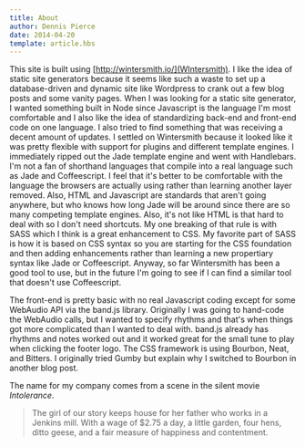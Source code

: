 ```yaml
---
title: About 
author: Dennis Pierce 
date: 2014-04-20
template: article.hbs
---
```

 
This site is built using [http://wintersmith.io/](WIntersmith). I like the idea of static site generators because it seems like such a waste to set up a database-driven and dynamic site like Wordpress to crank out a few blog posts and some vanity pages. When I was looking for a static site generator, I wanted something built in Node since Javascript is the language I'm most comfortable and I also like the idea of standardizing back-end and front-end code on one language. I also tried to find
something that was receiving a decent amount of updates. I settled on Wintersmith because it looked like it was pretty flexible with support for plugins and different template engines. I immediately ripped out the Jade template engine and went with Handlebars. I'm not a fan of shorthand languages that compile into a real language such as Jade and Coffeescript. I feel that it's better to be comfortable with the language the browsers are actually using rather than learning another
layer removed. Also, HTML and Javascript are standards that aren't going anywhere, but who knows how long Jade will be around since there are so many competing template engines. Also, it's not like HTML is that hard to deal with so I don't need shortcuts. My one breaking of that rule is with SASS which I think is a great enhancement to CSS. My favorite part of SASS is how it is based on CSS syntax so you are starting for the CSS foundation and then adding enhancements rather than learning
a new propertiary syntax like Jade or Coffeescript. Anyway, so far Wintersmith has been a good tool to use, but in the future I'm going to see if I can find a similar tool that doesn't use Coffeescript. 

The front-end is pretty basic with no real Javascript coding except for some WebAudio API via the band.js library. Originally I was going to hand-code the WebAudio calls, but I wanted to specify rhythms and that's when things got more complicated than I wanted to deal with. band.js already has rhythms and notes worked out and it worked great for the small tune to play when clicking the footer logo. The CSS framework is using Bourbon, Neat, and Bitters. I originally tried Gumby but explain
why I switched to Bourbon in another blog post.

The name for my company comes from a scene in the silent movie *Intolerance*.

>The girl of our story keeps 
house for her father who works 
in a Jenkins mill. With a wage 
of $2.75 a day, a little garden, 
four hens, ditto geese, and a 
fair measure of happiness and contentment.



